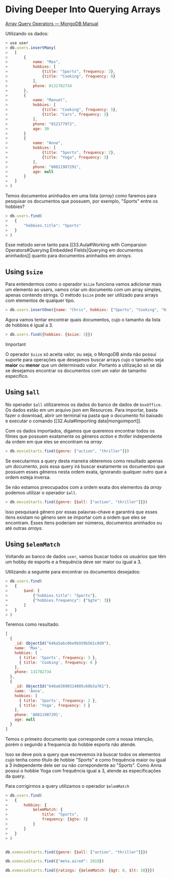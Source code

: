 # Diving Deeper Into Querying Arrays

[Array Query Operators — MongoDB Manual](https://www.mongodb.com/docs/manual/reference/operator/query-array/)

Utilizando os dados:

```JavaScript
> use user
> db.users.insertMany(
> 	[
> 		{
> 			name: "Max", 
> 			hobbies: [
> 				{title: "Sports", frequency: 3}, 
> 				{title: "Cooking", frequency: 6}
> 			], 
> 			phone: 0131782734
> 		}, 
> 		{
> 			name: "Manuel", 
> 			hobbies: [
> 				{title: "Cooking", frequency: 5}, 
> 				{title: "Cars", frequency: 2}
> 			], 
> 			phone: "012177972", 
> 			age: 30
> 		}
> 		{
> 			name: "Anna", 
> 			hobbies: [
> 				{title: "Sports", frequency: 2}, 
> 				{title: "Yoga", frequency: 3}
> 			], 
> 			phone: "80811987291", 
> 			age: null
> 		}
> 	]
> )
```

Temos documentos aninhados em uma lista (_array_) como faremos para pesquisar os documentos que possuem, por exemplo, "Sports" entre os hobbies?

```JavaScript
> db.users.find(
> 	{
> 		"hobbies.title": "Sports"
> 	}
> )
```

Esse método serve tanto para [[33.Aula#Working with Comparsion Operators#Querying Embedded Fields|Querying em documentos aninhados]] quanto para documentos aninhados em _arrays_.

## Using `$size`

Para entendermos como o operador `$size` funciona vamos adicionar mais um elemento ao users, vamos criar um documento com um array simples, apenas contendo strings. O método `$size` pode ser utilizado para arrays com elementos de qualquer tipo.

```JavaScript
> db.users.insertOne({name: "Chris", hobbies: ["Sports", "Cooking", "Hiking"]})
```

Agora vamos tentar encontrar quais documentos, cujo o tamanho da lista de hobbies é igual a 3. 

```JavaScript
> db.users.find({hobbies: {$size: 3}})
```

> [!Important]
> O operador `$size` só aceita valor, ou seja, o MongoDB ainda não possuí suporte para operações que desejamos buscar arrays cujo o tamanho seja **maior** ou **menor** que um determinado valor. Portanto a utilização só se dá se desejamos encontrar os documentos com um valor de tamanho específico. 

## Using `$all`

No operador `$all` utilizaremos os dados do banco de dados de `boxOffice`. Os dados estão em um arquivo json em Resources. Para importar, basta fazer o download, abrir um terminal na pasta que o documento foi baixado e executar o comando [[32.Aula#Importing data|mongoimport]].

Com os dados importados, digamos que queremos encontrar todos os filmes que possuem exatamente os gêneros _action_ e _thriller_ independente da ordem em que eles se encontram na _array_.

```JavaScript
> db.movieStarts.find({genre: ["action", "thriller"]})
```

Se executarmos a query desta maneira obteremos como resultado apenas um documento, pois essa query irá buscar exatamente os documentos que possuem esses gêneros nesta ordem exata, ignorando qualquer outro que a ordem esteja inversa. 

Se não estamos preocupados com a ordem exata dos elementos da _array_ podemos utilizar o operador `$all`.

```JavaScript
> db.movieStarts.find({genre: {$all: ["action", "thriller"]}})
```

Isso pesquisará gênero por essas palavras-chave e garantirá que esses itens existam no gênero sem se importar com a ordem que eles se encontram. Esses itens poderiam ser números, documentos aninhados ou até outras _arrays_. 

## Using `$elemMatch`

Voltando ao banco de dados `user`, vamos buscar todos os usuários que têm um hobby de esports e a frequência deve ser maior ou igual a 3.

Utilizando a seguinte para encontrar os documentos desejados:

```JavaScript
> db.users.find(
> 	{
> 		$and: [
> 			{"hobbies.title": "Sports"},
> 			{"hobbies.frequency": {"$gte": 3}}
> 		]
> 	}
> )
```

Teremos como resultado:

```JavaScript
[
  {
    _id: ObjectId("646a5abc86e9b939b561c0d9"),
    name: 'Max',
    hobbies: [
      { title: 'Sports', frequency: 3 },
      { title: 'Cooking', frequency: 6 }
    ],
    phone: 131782734
  },
  {
    _id: ObjectId("646a63890314805c60b3a761"),
    name: 'Anna',
    hobbies: [
      { title: 'Sports', frequency: 2 },
      { title: 'Yoga', frequency: 3 }
    ],
    phone: '80811987291',
    age: null
  }
]
```

Temos o primeiro documento que corresponde com a nossa intenção, porém o segundo a frequencia do hobbie esports não atende.

Isso se deve pois a query que escrevemos irá buscar todos os elementos cujo tenha como título de hobbie "Sports" e como frequência maior ou igual a 3 independente dele ser ou não correpondente ao "Sports". Como Anna possui o hobbie Yoga com frequência igual a 3, atende as especificações da query.

Para corrigirmos a query utilizamos o operador `$elemMatch`

```JavaScript
> db.users.find(
> 	{
> 		hobbies: {
> 			$elemMatch: {
> 				title: "Sports", 
> 				frequency: {$gte: 3}
> 			}
> 		}
> 	}
> )
```

```JavaScript

db.exmovieStarts.find({genre: {$all: ["action", "thriller"]}})

db.exmovieStarts.find({"meta.aired": 2018})

db.exmovieStarts.find({ratings: {$elemMatch: {$gt: 8, $lt: 10}}})
```